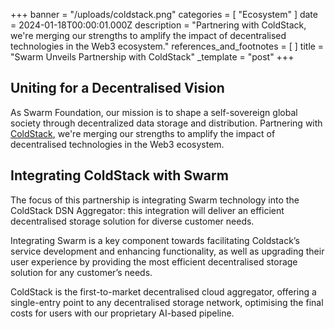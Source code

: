 +++
banner = "/uploads/coldstack.png"
categories = [ "Ecosystem" ]
date = 2024-01-18T00:00:01.000Z
description = "Partnering with ColdStack, we're merging our strengths to amplify the impact of decentralised technologies in the Web3 ecosystem."
references_and_footnotes = [ ]
title = "Swarm Unveils Partnership with ColdStack"
_template = "post"
+++

## Uniting for a Decentralised Vision

As Swarm Foundation, our mission is to shape a self-sovereign global society through decentralized data storage and distribution. Partnering with [ColdStack](https://coldstack.io/), we're merging our strengths to amplify the impact of decentralised technologies in the Web3 ecosystem.


## Integrating ColdStack with Swarm

The focus of this partnership is integrating Swarm technology into the ColdStack DSN Aggregator: this integration will deliver an efficient decentralised storage solution for diverse customer needs.

Integrating Swarm is a key component towards facilitating Coldstack’s service development and enhancing functionality, as well as upgrading their user experience by providing the most efficient decentralised storage solution for any customer’s needs.

ColdStack is the first-to-market decentralised cloud aggregator, offering a single-entry point to any decentralised storage network, optimising the final costs for users with our proprietary AI-based pipeline.